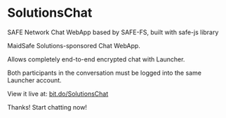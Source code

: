 # SolutionsChat
SAFE Network Chat WebApp based by SAFE-FS, built with safe-js library

MaidSafe Solutions-sponsored Chat WebApp.

Allows completely end-to-end encrypted chat with Launcher.

Both participants in the conversation must be logged into the same Launcher account.

View it live at: <a href="http://bit.do/SolutionsChat" target="_blank">bit.do/SolutionsChat</a>

Thanks! Start chatting now!
